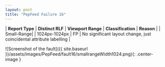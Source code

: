 ```yaml
---
layout: post
title: "PepFeed Failure 16"
---
```

| **Report Type** | **Distinct RLF** | **Viewport Range** | **Classification** | **Reason** |
| Small-Range|  | 1024px-1024px | FP | No significant layout change, just coincidental attribute labelling | 

![Screenshot of the fault]({{ site.baseurl }}/assets/images/PepFeed/fault16/smallrangeWidth1024.png){: .center-image }